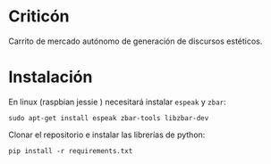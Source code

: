 # Criticón

Carrito de mercado autónomo de generación de discursos estéticos.


# Instalación

En linux (raspbian jessie ) necesitará instalar `espeak` y `zbar`:

```
sudo apt-get install espeak zbar-tools libzbar-dev
```

Clonar el repositorio e instalar las librerías de python:

```
pip install -r requirements.txt
```
